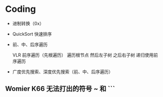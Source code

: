 # Coding


- 进制转换（0x）
- QuickSort 快速排序
- 前、中、后序遍历


  VLR 前序遍历（先根遍历） 遍历根节点 然后左子树 之后右子树 递归使用前序遍历

- 广度优先搜索、深度优先搜索（前、中、后序遍历）

## Womier K66 无法打出的符号 ~ 和 \`\`\`
